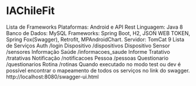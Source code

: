 # IAChileFit

Lista de Frameworks
Plataformas:
Android e API Rest
Linguagem: Java 8
Banco de Dados: MySQL
Frameworks: Spring Boot, H2, JSON WEB TOKEN, Spring Fox(Swagger), Retrofit,
MPAndroidChart.
Servidor: TomCat 9
Lista de Serviços
Auth /login
Dispositivo /dispositivos
Dispositivo Sensor /sensores
Informação Saúde /informacoes_saude
Informe Tratativo /tratativas
Notificação /notificacoes
Pessoa /pessoas
Questionario /questionarios
Rotina /rotinas
Quando executado no modo test ou dev é possível encontrar o mapeamento de todos os
serviços no link do swagger.
http://localhost:8080/swagger-ui.html


